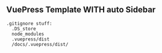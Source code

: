 ## VuePress Template WITH auto Sidebar

```
.gitignore stuff:
  .DS_store
  node_modules
  .vuepress/dist
  /docs/.vuepress/dist/
```
